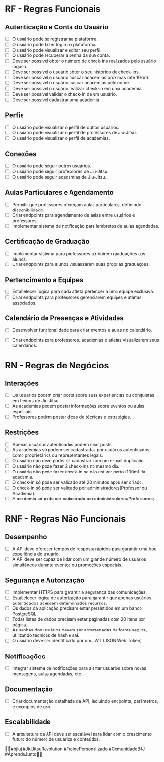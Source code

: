 

# RF - Regras Funcionais

## Autenticação e Conta do Usuário
- [ ] O usuário pode se registrar na plataforma.
- [ ] O usuário pode fazer login na plataforma.
- [ ] O usuário pode visualizar e editar seu perfil.
- [ ] O usuário pode recuperar a senha da sua conta.
- [ ] Deve ser possível obter o número de check-ins realizados pelo usuário logado.
- [ ] Deve ser possível o usuário obter o seu histórico de check-ins.
- [ ] Deve ser possível o usuário buscar academias próximas (até 10km).
- [ ] Deve ser possível o usuário buscar academias pelo nome.
- [ ] Deve ser possível o usuário realizar check-in em uma academia.
- [ ] Deve ser possível validar o check-in de um usuário.
- [ ] Deve ser possível cadastrar uma academia.

## Perfis
- [ ] O usuário pode visualizar o perfil de outros usuários.
- [ ] O usuário pode visualizar o perfil de professores de Jiu-Jitsu.
- [ ] O usuário pode visualizar o perfil de academias.

## Conexões
- [ ] O usuário pode seguir outros usuários.
- [ ] O usuário pode seguir professores de Jiu-Jitsu.
- [ ] O usuário pode seguir academias de Jiu-Jitsu.

## Aulas Particulares e Agendamento
- [ ] Permitir que professores ofereçam aulas particulares, definindo disponibilidade.
- [ ] Criar endpoints para agendamento de aulas entre usuários e professores.
- [ ] Implementar sistema de notificação para lembretes de aulas agendadas.

## Certificação de Graduação
- [ ] Implementar sistema para professores atribuírem graduações aos alunos.
- [ ] Criar endpoints para alunos visualizarem suas próprias graduações.

## Pertencimento a Equipes
- [ ] Estabelecer lógica para cada atleta pertencer a uma equipe exclusiva.
- [ ] Criar endpoints para professores gerenciarem equipes e atletas associados.

## Calendário de Presenças e Atividades
- [ ] Desenvolver funcionalidade para criar eventos e aulas no calendário.
- [ ] Criar endpoints para professores, academias e atletas visualizarem seus calendários.


# RN - Regras de Negócios

## Interações
- [ ] Os usuários podem criar posts sobre suas experiências ou conquistas em treinos de Jiu-Jitsu.
- [ ] As academias podem postar informações sobre eventos ou aulas especiais.
- [ ] Professores podem postar dicas de técnicas e estratégias.

## Restrições
- [ ] Apenas usuários autenticados podem criar posts.
- [ ] As academias só podem ser cadastradas por usuários autenticados como proprietários ou representantes legais.
- [ ] O usuário não deve poder se cadastrar com um e-mail duplicado.
- [ ] O usuário não pode fazer 2 check-ins no mesmo dia.
- [ ] O usuário não pode fazer check-in se não estiver perto (100m) da academia.
- [ ] O check-in só pode ser validado até 20 minutos após ser criado.
- [ ] O check-in só pode ser validado por administradores(Professor ou Academia).
- [ ] A academia só pode ser cadastrada por administradores/Professores;

# RNF - Regras Não Funcionais

## Desempenho
- [ ] A API deve oferecer tempos de resposta rápidos para garantir uma boa experiência do usuário.
- [ ] A API deve ser capaz de lidar com um grande número de usuários simultâneos durante eventos ou promoções especiais.

## Segurança e Autorização
- [ ] Implementar HTTPS para garantir a segurança das comunicações.
- [ ] Estabelecer lógica de autorização para garantir que apenas usuários autenticados acessem determinados recursos.
- [ ] Os dados da aplicação precisam estar persistidos em um banco PostgreSQL.
- [ ]  Todas listas de dados precisam estar paginadas com 20 itens por página.
- [ ] As senhas dos usuários devem ser armazenadas de forma segura, utilizando técnicas de hash e sal.
- [ ] O usuário deve ser identificado por um JWT (JSON Web Token).

## Notificações
- [ ] Integrar sistema de notificações para alertar usuários sobre novas mensagens, aulas agendadas, etc.

## Documentação
- [ ] Criar documentação detalhada da API, incluindo endpoints, parâmetros, e exemplos de uso.

## Escalabilidade
- [ ] A arquitetura da API deve ser escalável para lidar com o crescimento futuro do número de usuários e conteúdos.

🌟🥋#bjiuj #JiuJitsuRevolution #TreinePersonalizado #ComunidadeBJJ #AprendaJunto🚀🤙
